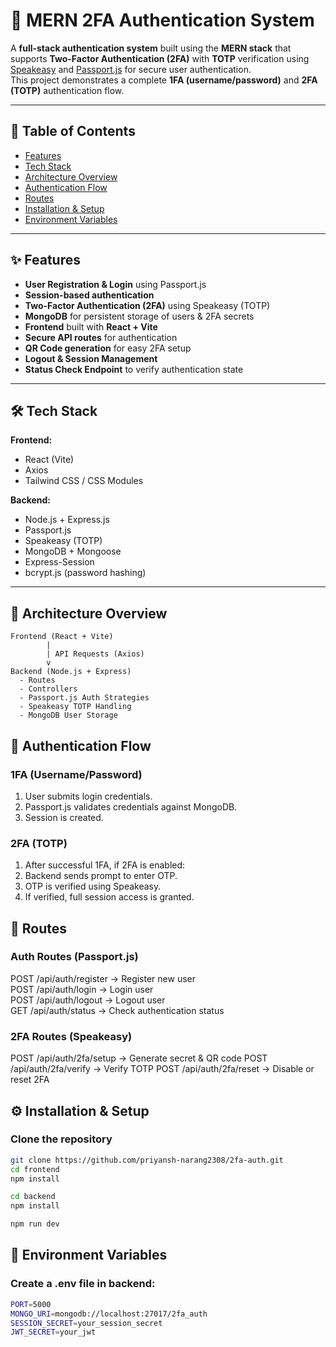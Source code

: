 # 🔐 MERN 2FA Authentication System

A **full-stack authentication system** built using the **MERN stack** that supports **Two-Factor Authentication (2FA)** with **TOTP** verification using [Speakeasy](https://github.com/speakeasyjs/speakeasy) and [Passport.js](http://www.passportjs.org/) for secure user authentication.  
This project demonstrates a complete **1FA (username/password)** and **2FA (TOTP)** authentication flow.

---

## 📜 Table of Contents
- [Features](#features)
- [Tech Stack](#tech-stack)
- [Architecture Overview](#architecture-overview)
- [Authentication Flow](#authentication-flow)
- [Routes](#routes)
- [Installation & Setup](#installation--setup)
- [Environment Variables](#environment-variables)

---

## ✨ Features
- **User Registration & Login** using Passport.js
- **Session-based authentication**
- **Two-Factor Authentication (2FA)** using Speakeasy (TOTP)
- **MongoDB** for persistent storage of users & 2FA secrets
- **Frontend** built with **React + Vite**
- **Secure API routes** for authentication
- **QR Code generation** for easy 2FA setup
- **Logout & Session Management**
- **Status Check Endpoint** to verify authentication state

---

## 🛠 Tech Stack

**Frontend:**
- React (Vite)
- Axios
- Tailwind CSS / CSS Modules

**Backend:**
- Node.js + Express.js
- Passport.js
- Speakeasy (TOTP)
- MongoDB + Mongoose
- Express-Session
- bcrypt.js (password hashing)

---

## 📂 Architecture Overview

```plaintext
Frontend (React + Vite)
        |
        | API Requests (Axios)
        v
Backend (Node.js + Express)
  - Routes
  - Controllers
  - Passport.js Auth Strategies
  - Speakeasy TOTP Handling
  - MongoDB User Storage
```

## 🔄 Authentication Flow

### 1FA (Username/Password)
1. User submits login credentials.
2. Passport.js validates credentials against MongoDB.
3. Session is created.

### 2FA (TOTP)
1. After successful 1FA, if 2FA is enabled:
2. Backend sends prompt to enter OTP.
3. OTP is verified using Speakeasy.
4. If verified, full session access is granted.

## 📜 Routes

### Auth Routes (Passport.js)

POST   /api/auth/register    → Register new user  
POST   /api/auth/login       → Login user  
POST   /api/auth/logout      → Logout user  
GET    /api/auth/status      → Check authentication status  

### 2FA Routes (Speakeasy)

POST   /api/auth/2fa/setup   → Generate secret & QR code
POST   /api/auth/2fa/verify  → Verify TOTP
POST   /api/auth/2fa/reset   → Disable or reset 2FA

## ⚙ Installation & Setup

### Clone the repository
```bash
git clone https://github.com/priyansh-narang2308/2fa-auth.git
cd frontend
npm install
```

```bash
cd backend
npm install
```

```bash
npm run dev
```

## 🌱 Environment Variables

### Create a .env file in backend:
```bash
PORT=5000
MONGO_URI=mongodb://localhost:27017/2fa_auth
SESSION_SECRET=your_session_secret
JWT_SECRET=your_jwt
```
